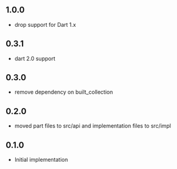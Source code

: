 ## 1.0.0

* drop support for Dart 1.x

## 0.3.1

* dart 2.0 support

## 0.3.0

* remove dependency on built_collection

## 0.2.0

* moved part files to src/api and implementation files to src/impl

## 0.1.0

* Initial implementation